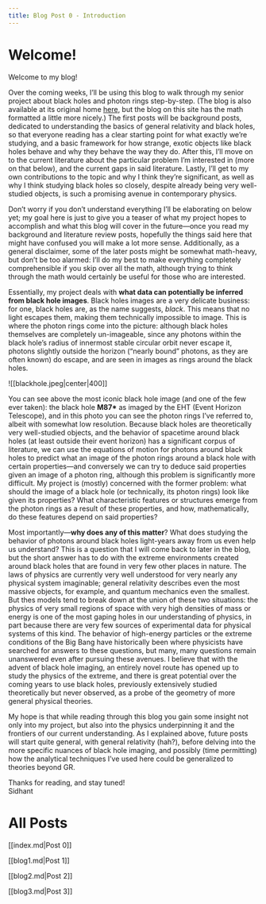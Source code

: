 ```yaml
---
title: Blog Post 0 - Introduction
---
```


# Welcome!

Welcome to my blog!

Over the coming weeks, I’ll be using this blog to walk through my senior project about black holes and photon rings step-by-step. (The blog is also available at its original home [here](https://basisindependent.com/schools/ca/silicon-valley/academics/the-senior-year/senior-projects/sidhant-c/), but the blog on this site has the math formatted a little more nicely.) The first posts will be background posts, dedicated to understanding the basics of general relativity and black holes, so that everyone reading has a clear starting point for what exactly we’re studying, and a basic framework for how strange, exotic objects like black holes behave and why they behave the way they do. After this, I’ll move on to the current literature about the particular problem I’m interested in (more on that below), and the current gaps in said literature. Lastly, I’ll get to my own contributions to the topic and why I think they’re significant, as well as why I think studying black holes so closely, despite already being very well-studied objects, is such a promising avenue in contemporary physics.

Don’t worry if you don’t understand everything I’ll be elaborating on below yet; my goal here is just to give you a teaser of what my project hopes to accomplish and what this blog will cover in the future—once you read my background and literature review posts, hopefully the things said here that might have confused you will make a lot more sense. Additionally, as a general disclaimer, some of the later posts might be somewhat math-heavy, but don’t be too alarmed: I’ll do my best to make everything completely comprehensible if you skip over all the math, although trying to think through the math would certainly be useful for those who are interested.

Essentially, my project deals with **what data can potentially be inferred from black hole images**. Black holes images are a very delicate business: for one, black holes are, as the name suggests, *black*. This means that no light escapes them, making them technically impossible to image. This is where the photon rings come into the picture: although black holes themselves are completely un-imageable, since any photons within the black hole’s radius of innermost stable circular orbit never escape it, photons slightly outside the horizon (“nearly bound” photons, as they are often known) do escape, and are seen in images as rings around the black holes.

![[blackhole.jpeg|center|400]]

You can see above the most iconic black hole image (and one of the few ever taken): the black hole **M87\*** as imaged by the EHT (Event Horizon Telescope), and in this photo you can see the photon rings I’ve referred to, albeit with somewhat low resolution. Because black holes are theoretically very well-studied objects, and the behavior of spacetime around black holes (at least outside their event horizon) has a significant corpus of literature, we can use the equations of motion for photons around black holes to predict what an image of the photon rings around a black hole with certain properties—and conversely we can try to deduce said properties given an image of a photon ring, although this problem is significantly more difficult. My project is (mostly) concerned with the former problem: what should the image of a black hole (or technically, its photon rings) look like given its properties? What characteristic features or structures emerge from the photon rings as a result of these properties, and how, mathematically, do these features depend on said properties?

Most importantly—**why does any of this matter**? What does studying the behavior of photons around black holes light-years away from us even help us understand? This is a question that I will come back to later in the blog, but the short answer has to do with the extreme environments created around black holes that are found in very few other places in nature. The laws of physics are currently very well understood for very nearly any physical system imaginable; general relativity describes even the most massive objects, for example, and quantum mechanics even the smallest. But thes models tend to break down at the union of these two situations: the physics of very small regions of space with very high densities of mass or energy is one of the most gaping holes in our understanding of physics, in part because there are very few sources of experimental data for physical systems of this kind. The behavior of high-energy particles or the extreme conditions of the Big Bang have historically been where physicists have searched for answers to these questions, but many, many questions remain unanswered even after pursuing these avenues. I believe that with the advent of black hole imaging, an entirely novel route has opened up to study the physics of the extreme, and there is great potential over the coming years to use black holes, previously extensively studied theoretically but never observed, as a probe of the geometry of more general physical theories.

My hope is that while reading through this blog you gain some insight not only into my project, but also into the physics underpinning it and the frontiers of our current understanding. As I explained above, future posts will start quite general, with general relativity (hah?), before delving into the more specific nuances of black hole imaging, and possibly (time permitting) how the analytical techniques I’ve used here could be generalized to theories beyond GR.

Thanks for reading, and stay tuned!\
Sidhant

# All Posts
[[index.md|Post 0]]

[[blog1.md|Post 1]]

[[blog2.md|Post 2]]

[[blog3.md|Post 3]]